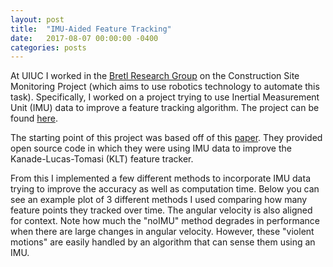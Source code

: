 ```yaml
---
layout: post
title:  "IMU-Aided Feature Tracking"
date:   2017-08-07 00:00:00 -0400
categories: posts
---
```


At UIUC I worked in the [Bretl Research Group](http://bretl.csl.illinois.edu/) on the Construction Site Monitoring Project (which aims to use robotics technology to automate this task). Specifically, I worked on a project trying to use Inertial Measurement Unit (IMU) data to improve a feature tracking algorithm. The project can be found [here](https://github.com/jomnipotent17/IMUTrack).

The starting point of this project was based off of this [paper](http://www.cs.cmu.edu/~myung/IMU_KLT/). They provided open source code in which they were using IMU data to improve the Kanade-Lucas-Tomasi (KLT) feature tracker.

From this I implemented a few different methods to incorporate IMU data trying to improve the accuracy as well as computation time. Below you can see an example plot of 3 different methods I used comparing how many feature points they tracked over time. The angular velocity is also aligned for context. Note how much the "noIMU" method degrades in performance when there are large changes in angular velocity. However, these "violent motions" are easily handled by an algorithm that can sense them using an IMU.
